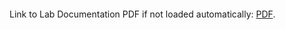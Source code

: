 <object data="https://github.com/Luna-McBride/School_Work/blob/master/Grad/CSCI-5576-High-Preformance-Scientific-Computing/Lab3/HPSC_Lab3.pdf" type="application/pdf" width="700px" height="700px">
    <embed src="https://github.com/Luna-McBride/School_Work/blob/master/Grad/CSCI-5576-High-Preformance-Scientific-Computing/Lab3/HPSC_Lab3.pdf">
        <p>Link to Lab Documentation PDF if not loaded automatically: <a href="https://github.com/Luna-McBride/School_Work/blob/master/Grad/CSCI-5576-High-Preformance-Scientific-Computing/Lab3/HPSC_Lab3.pdf"> PDF</a>.</p>
    </embed>
</object>
